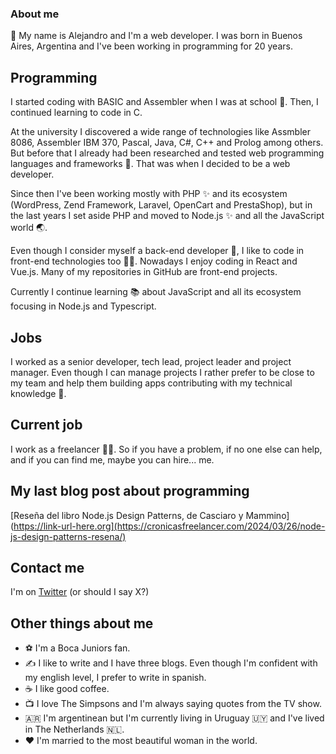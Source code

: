 ### About me

👋 My name is Alejandro and I'm a web developer. I was born in Buenos Aires, Argentina and I've been working in programming for 20 years.

## Programming

I started coding with BASIC and Assembler when I was at school 👦. Then, I continued learning to code in C.

At the university I discovered a wide range of technologies like Assmbler 8086, Assembler IBM 370, Pascal, Java, C#, C++ and Prolog among others. But before that I already had been researched and tested web programming languages and frameworks 💪. That was when I decided to be a web developer.

Since then I've been working mostly with PHP ✨ and its ecosystem (WordPress, Zend Framework, Laravel, OpenCart and PrestaShop), but in the last years I set aside PHP and moved to Node.js ✨ and all the JavaScript world 🌏.

Even though I consider myself a back-end developer 🧌, I like to code in front-end technologies too 👨‍🎨. Nowadays I enjoy coding in React and Vue.js. Many of my repositories in GitHub are front-end projects.

Currently I continue learning 📚 about JavaScript and all its ecosystem focusing in Node.js and Typescript.

## Jobs
I worked as a senior developer, tech lead, project leader and project manager. Even though I can manage projects I rather prefer to be close to my team and help them building apps contributing with my technical knowledge 🧠.

## Current job
I work as a freelancer 👨‍💻. So if you have a problem, if no one else can help, and if you can find me, maybe you can hire... me.

## My last blog post about programming
[Reseña del libro Node.js Design Patterns, de Casciaro y Mammino](https://link-url-here.org](https://cronicasfreelancer.com/2024/03/26/node-js-design-patterns-resena/)


## Contact me
I'm on [Twitter](https://twitter.com/aadeluca_) (or should I say X?) 

## Other things about me
- ⚽ I'm a Boca Juniors fan.
- ✍️ I like to write and I have three blogs. Even though I'm confident with my english level, I prefer to write in spanish.
- ☕ I like good coffee.
- 📺 I love The Simpsons and I'm always saying quotes from the TV show.
- 🇦🇷 I'm argentinean but I'm currently living in Uruguay 🇺🇾 and I've lived in The Netherlands 🇳🇱.
- ❤️ I'm married to the most beautiful woman in the world.
